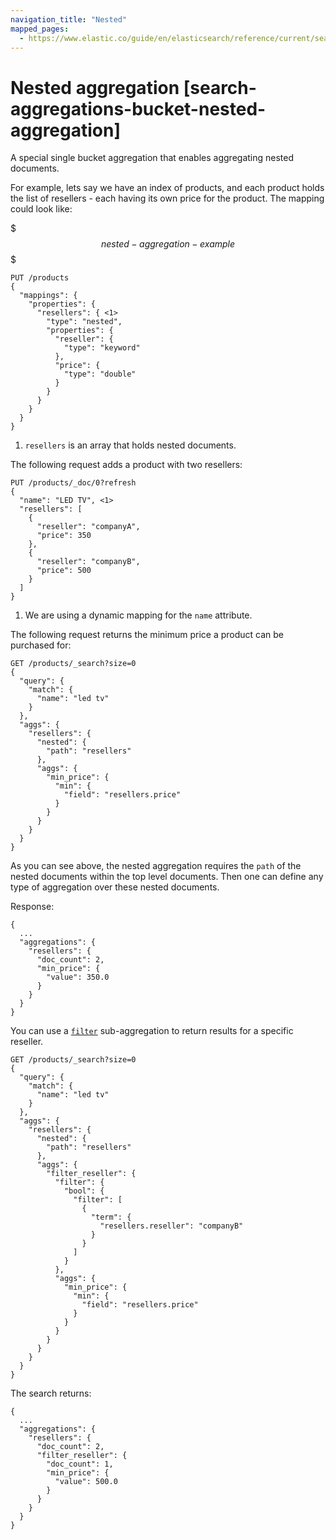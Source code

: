 ```yaml
---
navigation_title: "Nested"
mapped_pages:
  - https://www.elastic.co/guide/en/elasticsearch/reference/current/search-aggregations-bucket-nested-aggregation.html
---
```


# Nested aggregation [search-aggregations-bucket-nested-aggregation]


A special single bucket aggregation that enables aggregating nested documents.

For example, lets say we have an index of products, and each product holds the list of resellers - each having its own price for the product. The mapping could look like:

$$$nested-aggregation-example$$$

```console
PUT /products
{
  "mappings": {
    "properties": {
      "resellers": { <1>
        "type": "nested",
        "properties": {
          "reseller": {
            "type": "keyword"
          },
          "price": {
            "type": "double"
          }
        }
      }
    }
  }
}
```

1. `resellers` is an array that holds nested documents.


The following request adds a product with two resellers:

```console
PUT /products/_doc/0?refresh
{
  "name": "LED TV", <1>
  "resellers": [
    {
      "reseller": "companyA",
      "price": 350
    },
    {
      "reseller": "companyB",
      "price": 500
    }
  ]
}
```

1. We are using a dynamic mapping for the `name` attribute.


The following request returns the minimum price a product can be purchased for:

```console
GET /products/_search?size=0
{
  "query": {
    "match": {
      "name": "led tv"
    }
  },
  "aggs": {
    "resellers": {
      "nested": {
        "path": "resellers"
      },
      "aggs": {
        "min_price": {
          "min": {
            "field": "resellers.price"
          }
        }
      }
    }
  }
}
```

As you can see above, the nested aggregation requires the `path` of the nested documents within the top level documents. Then one can define any type of aggregation over these nested documents.

Response:

```console-result
{
  ...
  "aggregations": {
    "resellers": {
      "doc_count": 2,
      "min_price": {
        "value": 350.0
      }
    }
  }
}
```

You can use a [`filter`](/reference/aggregations/search-aggregations-bucket-filter-aggregation.md) sub-aggregation to return results for a specific reseller.

```console
GET /products/_search?size=0
{
  "query": {
    "match": {
      "name": "led tv"
    }
  },
  "aggs": {
    "resellers": {
      "nested": {
        "path": "resellers"
      },
      "aggs": {
        "filter_reseller": {
          "filter": {
            "bool": {
              "filter": [
                {
                  "term": {
                    "resellers.reseller": "companyB"
                  }
                }
              ]
            }
          },
          "aggs": {
            "min_price": {
              "min": {
                "field": "resellers.price"
              }
            }
          }
        }
      }
    }
  }
}
```

The search returns:

```console-result
{
  ...
  "aggregations": {
    "resellers": {
      "doc_count": 2,
      "filter_reseller": {
        "doc_count": 1,
        "min_price": {
          "value": 500.0
        }
      }
    }
  }
}
```


